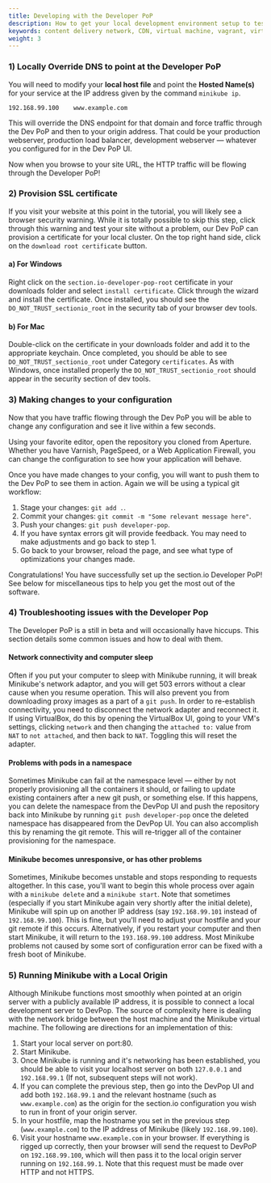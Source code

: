 ```yaml
---
title: Developing with the Developer PoP
description: How to get your local development environment setup to test section.io CDN on your local machine.
keywords: content delivery network, CDN, virtual machine, vagrant, virtualbox, git, cli, local development, local machine, staging environment, developer pop
weight: 3
---
```


### 1) Locally Override DNS to point at the Developer PoP

You will need to modify your **local host file** and point the **Hosted Name(s)** for your service at the IP address given by the command `minikube ip`.

    192.168.99.100    www.example.com

This will override the DNS endpoint for that domain and force traffic through the Dev PoP and then to your origin address. That could be your production webserver, production load balancer, development webserver — whatever you configured for in the Dev PoP UI.

Now when you browse to your site URL, the HTTP traffic will be flowing through the Developer PoP!

### 2) Provision SSL certificate

If you visit your website at this point in the tutorial, you will likely see a browser security warning. While it is totally possible to skip this step, click through this warning and test your site without a problem, our Dev PoP can provision a certificate for your local cluster. On the top right hand side, click on the `download root certificate` button.

#### a) For Windows
Right click on the `section.io-developer-pop-root` certificate in your downloads folder and select `install certificate`. Click through the wizard and install the certificate. Once installed, you should see the `DO_NOT_TRUST_sectionio_root` in the security tab of your browser dev tools.
#### b) For Mac
Double-click on the certificate in your downloads folder and add it to the appropriate keychain. Once completed, you should be able to see `DO_NOT_TRUST_sectionio_root` under Category `certificates`. As with Windows, once installed properly the `DO_NOT_TRUST_sectionio_root` should appear in the security section of dev tools.

### 3) Making changes to your configuration

Now that you have traffic flowing through the Dev PoP you will be able to change any configuration and see it live within a few seconds.

Using your favorite editor, open the repository you cloned from Aperture. Whether you have Varnish, PageSpeed, or a Web Application Firewall, you can change the configuration to see how your application will behave.

Once you have made changes to your config, you will want to push them to the Dev PoP to see them in action. Again we will be using a typical git workflow:

1. Stage your changes: `git add .`.
2. Commit your changes: `git commit -m "Some relevant message here"`.
3. Push your changes: `git push developer-pop`.
4. If you have syntax errors git will provide feedback. You may need to make adjustments and go back to step 1.
5. Go back to your browser, reload the page, and see what type of optimizations your changes made.

Congratulations! You have successfully set up the section.io Developer PoP! See below for miscellaneous tips to help you get the most out of the software.


### 4) Troubleshooting issues with the Developer Pop

  The Developer PoP is a still in beta and will occasionally have hiccups. This section details some common issues and how to deal with them.

#### Network connectivity and computer sleep
  Often if you put your computer to sleep with Minikube running, it will break Minikube's network adaptor, and you will get 503 errors without a clear cause when you resume operation. This will also prevent you from downloading proxy images as a part of a `git push`. In order to re-establish connectivity, you need to disconnect the network adapter and reconnect it. If using VirtualBox, do this by opening the VirtualBox UI, going to your VM's settings, clicking `network` and then changing the `attached to:` value from `NAT` to `not attached`, and then back to `NAT`. Toggling this will reset the adapter.

#### Problems with pods in a namespace
  Sometimes Minikube can fail at the namespace level — either by not properly provisioning all the containers it should, or failing to update existing containers after a new git push, or something else. If this happens, you can delete the namespace from the DevPop UI and push the repository back into Minikube by running `git push developer-pop` once the deleted namespace has disappeared from the DevPop UI. You can also accomplish this by renaming the git remote. This will re-trigger all of the container provisioning for the namespace.

#### Minikube becomes unresponsive, or has other problems
  Sometimes, Minikube becomes unstable and stops responding to requests altogether. In this case, you'll want to begin this whole process over again with a `minikube delete` and a `minikube start`. Note that sometimes (especially if you start Minikube again very shortly after the initial delete), Minikube will spin up on another IP address (say `192.168.99.101` instead of `192.168.99.100`). This is fine, but you'll need to adjust your hostfile and your git remote if this occurs. Alternatively, if you restart your computer and then start Minikube, it will return to the `193.168.99.100` address. Most Minikube problems not caused by some sort of configuration error can be fixed with a fresh boot of Minikube.


### 5) Running Minikube with a Local Origin
Although Minikube functions most smoothly when pointed at an origin server with a publicly available IP address, it is possible to connect a local development server to DevPop. The source of complexity here is dealing with the network bridge between the host machine and the Minikube virtual machine. The following are directions for an implementation of this:

1. Start your local server on port:80.
1. Start Minikube.
1. Once Minikube is running and it's networking has been established, you should be able to visit your localhost server on both `127.0.0.1` and `192.168.99.1` (If not, subsequent steps will not work).
1. If you can complete the previous step, then go into the DevPop UI and add both `192.168.99.1` and the relevant hostname (such as `www.example.com`) as the origin for the section.io configuration you wish to run in front of your origin server.
1. In your hostfile, map the hostname you set in the previous step (`www.example.com`) to the IP address of Minikube (likely `192.168.99.100`).
1. Visit your hostname `www.example.com` in your browser. If everything is rigged up correctly, then your browser will send the request to DevPoP on `192.168.99.100`, which will then pass it to the local origin server running on `192.168.99.1`. Note that this request must be made over HTTP and not HTTPS.

